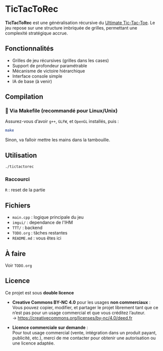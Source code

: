 # TicTacToRec

**TicTacToRec** est une généralisation récursive du [Ultimate Tic-Tac-Toe](https://en.wikipedia.org/wiki/Ultimate_tic-tac-toe). Le jeu repose sur une structure imbriquée de grilles, permettant une complexité stratégique accrue.

## Fonctionnalités

- Grilles de jeu récursives (grilles dans les cases)
- Support de profondeur paramétrable
- Mécanisme de victoire hiérarchique
- Interface console simple
- IA de base (à venir)

## Compilation

### 🔧 Via Makefile (recommandé pour Linux/Unix)

Assurez-vous d’avoir `g++`, `GLFW`, et `OpenGL` installés, puis :

```bash
make
```
Sinon, va falloir mettre les mains dans la tambouille.

## Utilisation

```bash
./tictactorec
```


### Raccourci
`R` : reset de la partie

## Fichiers

- `main.cpp` : logique principale du jeu
- `imgui/` : dependance de l'IHM
- `TTT/` : backend
- `TODO.org` : tâches restantes
- `README.md` : vous êtes ici

## À faire

Voir `TODO.org`

## Licence

Ce projet est sous **double licence** 

- **Creative Commons BY-NC 4.0** pour les usages **non commerciaux** :  
  Vous pouvez copier, modifier, et partager le projet librement tant que ce n’est pas pour un usage commercial et que vous créditez l’auteur.  
  → https://creativecommons.org/licenses/by-nc/4.0/deed.fr

- **Licence commerciale sur demande** :  
  Pour tout usage commercial (vente, intégration dans un produit payant, publicité, etc.), merci de me contacter pour obtenir une autorisation ou une licence adaptée.